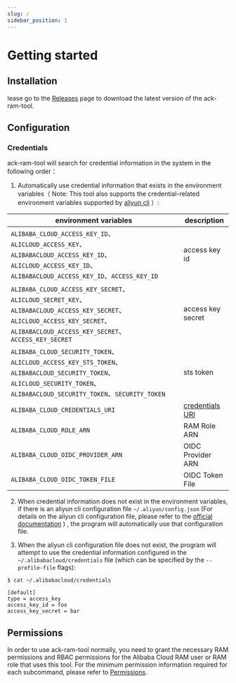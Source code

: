 ```yaml
---
slug: /
sidebar_position: 1
---
```


# Getting started


## Installation

lease go to the [Releases](https://github.com/AliyunContainerService/ack-ram-tool/releases) page
to download the latest version of the ack-ram-tool.


## Configuration


### Credentials

ack-ram-tool will search for credential information in the system in the following order：

1. Automatically use credential information that exists in the environment variables（
   Note: This tool also supports the credential-related environment variables supported by [aliyun cli](https://github.com/aliyun/aliyun-cli#support-for-environment-variables) ）:


| environment variables                                                                                                                                                      | description                                                                 |
|----------------------------------------------------------------------------------------------------------------------------------------------------------------------------|-----------------------------------------------------------------------------|
| `ALIBABA_CLOUD_ACCESS_KEY_ID`、`ALICLOUD_ACCESS_KEY`、`ALIBABACLOUD_ACCESS_KEY_ID`、`ALICLOUD_ACCESS_KEY_ID`、`ALIBABACLOUD_ACCESS_KEY_ID`、`ACCESS_KEY_ID`                     | access key id                                                               |
| `ALIBABA_CLOUD_ACCESS_KEY_SECRET`、`ALICLOUD_SECRET_KEY`、`ALIBABACLOUD_ACCESS_KEY_SECRET`、`ALICLOUD_ACCESS_KEY_SECRET`、`ALIBABACLOUD_ACCESS_KEY_SECRET`、`ACCESS_KEY_SECRET` | access key secret                                                           |
| `ALIBABA_CLOUD_SECURITY_TOKEN`、`ALICLOUD_ACCESS_KEY_STS_TOKEN`、`ALIBABACLOUD_SECURITY_TOKEN`、`ALICLOUD_SECURITY_TOKEN`、`ALIBABACLOUD_SECURITY_TOKEN`、`SECURITY_TOKEN`      | sts token                                                                   |
| `ALIBABA_CLOUD_CREDENTIALS_URI`                                                                                                                                            | [credentials URI](https://github.com/aliyun/aliyun-cli#use-credentials-uri) |
| `ALIBABA_CLOUD_ROLE_ARN`                                                                                                                                                   | RAM Role ARN                                                                |
| `ALIBABA_CLOUD_OIDC_PROVIDER_ARN`                                                                                                                                          | OIDC Provider ARN                                                           |
| `ALIBABA_CLOUD_OIDC_TOKEN_FILE`                                                                                                                                            | OIDC Token File                                                             |


2. When credential information does not exist in the environment variables, if there is an aliyun cli configuration file
   ``~/.aliyun/config.json`` (For details on the aliyun cli configuration file, 
   please refer to the [official documentation](https://www.alibabacloud.com/help/doc-detail/110341.htm) ) , 
   the program will automatically use that configuration file.

3. When the aliyun cli configuration file does not exist, the program will attempt to use the credential information
  configured in the ``~/.alibabacloud/credentials`` file (which can be specified by the ``--profile-file`` flags):

```
$ cat ~/.alibabacloud/credentials

[default]
type = access_key
access_key_id = foo
access_key_secret = bar
```


## Permissions

In order to use ack-ram-tool normally, you need to grant the necessary RAM permissions and RBAC permissions 
for the Alibaba Cloud RAM user or RAM role that uses this tool. 
For the minimum permission information required for each subcommand, please refer to [Permissions](permissions).

